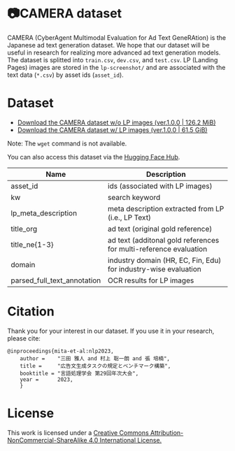 # 📷CAMERA dataset
CAMERA (CyberAgent Multimodal Evaluation for Ad Text GeneRAtion) is the Japanese ad text generation dataset.
We hope that our dataset will be useful in research for realizing more advanced ad text generation models.
The dataset is splitted into `train.csv`, `dev.csv`, and `test.csv`. LP (Landing Pages) images are stored in the `lp-screenshot/` and are associated with the text data (`*.csv`) by asset ids (`asset_id`).



# Dataset
- [Download the CAMERA dataset w/o LP images (ver.1.0.0 | 126.2 MiB)](https://storage.googleapis.com/camera-public/camera-v1-minimal.tar.gz)
- [Download the CAMERA dataset w/ LP images (ver.1.0.0 | 61.5 GiB)](https://storage.googleapis.com/camera-public/camera-v1.tar.gz)

Note: The `wget` command is not available.

You can also access this dataset via the [Hugging Face Hub](https://huggingface.co/datasets/shunk031/CAMERA). 

|  Name  |  Description  |
| ---- | ---- |
|  asset_id  |  ids (associated with LP images)  |
|  kw  |  search keyword  |
|  lp_meta_description  |  meta description extracted from LP (i.e., LP Text)|
|  title_org  |  ad text (original gold reference) |
|  title_ne{1-3}  |  ad text (additonal gold references for multi-reference evaluation |
|  domain  |  industry domain (HR, EC, Fin, Edu) for industry-wise evaluation |
|  parsed_full_text_annotation  |  OCR results for LP images  |





# Citation
Thank you for your interest in our dataset. If you use it in your research, please cite:

```
@inproceedings{mita-et-al:nlp2023,
	author =	"三田 雅人 and 村上 聡一朗 and 張 培楠",
	title =		"広告文生成タスクの規定とベンチマーク構築", 
	booktitle =	"言語処理学会 第29回年次大会",
	year =		2023,
	}
```

# License
This work is licensed under a [Creative Commons Attribution-NonCommercial-ShareAlike 4.0 International License.](https://creativecommons.org/licenses/by-nc-sa/4.0/)
